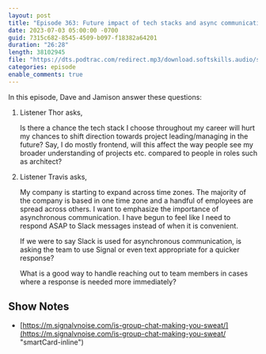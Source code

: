 ```yaml
---
layout: post
title: "Episode 363: Future impact of tech stacks and async communication"
date: 2023-07-03 05:00:00 -0700
guid: 7315c682-8545-4509-b097-f18382a64201
duration: "26:28"
length: 38102945
file: "https://dts.podtrac.com/redirect.mp3/download.softskills.audio/sse-363.mp3"
categories: episode
enable_comments: true
---
```


In this episode, Dave and Jamison answer these questions:

1. Listener Thor asks,
   
   Is there a chance the tech stack I choose throughout my career will hurt my chances to shift direction towards project leading/managing in the future? Say, I do mostly frontend, will this affect the way people see my broader understanding of projects etc. compared to people in roles such as architect?

2. Listener Travis asks,
   
   My company is starting to expand across time zones. The majority of the company is based in one time zone and a handful of employees are spread across others. I want to emphasize the importance of asynchronous communication. I have begun to feel like I need to respond ASAP to Slack messages instead of when it is convenient.
   
   If we were to say Slack is used for asynchronous communication, is asking the team to use Signal or even text appropriate for a quicker response?
   
   What is a good way to handle reaching out to team members in cases where a response is needed more immediately?

## Show Notes
- [https://m.signalvnoise.com/is-group-chat-making-you-sweat/](https://m.signalvnoise.com/is-group-chat-making-you-sweat/ "smartCard-inline")
